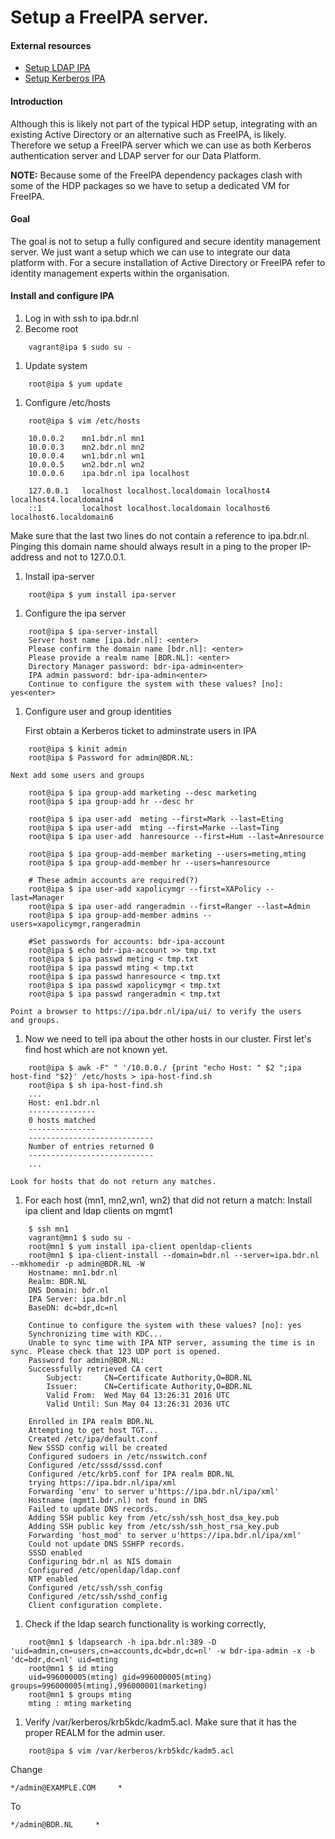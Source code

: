 # Setup a FreeIPA server.

#### External resources

* [Setup LDAP IPA](https://github.com/abajwa-hw/security-workshops/blob/master/Setup-LDAP-IPA.md)
* [Setup Kerberos IPA](https://github.com/abajwa-hw/security-workshops/blob/master/Setup-kerberos-IPA-23.md)

#### Introduction

Although this is likely not part of the typical HDP setup, integrating with an
existing Active Directory or an alternative such as FreeIPA, is likely. Therefore
we setup a FreeIPA server which we can use as both Kerberos authentication server
and LDAP server for our Data Platform.

**NOTE:** Because some of the FreeIPA dependency packages clash with some
of the HDP packages so we have to setup a dedicated VM for FreeIPA.

#### Goal

The goal is not to setup a fully configured and secure identity
management server. We just want a setup which we can use to integrate our data
platform with. For a secure installation of Active Directory or FreeIPA refer to
identity management experts within the organisation.

#### Install and configure IPA

1. Log in with ssh to ipa.bdr.nl
1. Become root
```
    vagrant@ipa $ sudo su -
```
1. Update system
```
    root@ipa $ yum update
```
1. Configure /etc/hosts
```
    root@ipa $ vim /etc/hosts
```
```
    10.0.0.2    mn1.bdr.nl mn1
    10.0.0.3    mn2.bdr.nl mn2
    10.0.0.4    wn1.bdr.nl wn1
    10.0.0.5    wn2.bdr.nl wn2 
    10.0.0.6    ipa.bdr.nl ipa localhost

    127.0.0.1   localhost localhost.localdomain localhost4 localhost4.localdomain4
    ::1         localhost localhost.localdomain localhost6 localhost6.localdomain6
```
Make sure that the last two lines do not contain a reference to ipa.bdr.nl. Pinging
this domain name should always result in a ping to the proper IP-address and not
to 127.0.0.1.
1. Install ipa-server
```
    root@ipa $ yum install ipa-server
```
1. Configure the ipa server
```
    root@ipa $ ipa-server-install
    Server host name [ipa.bdr.nl]: <enter>
    Please confirm the domain name [bdr.nl]: <enter>
    Please provide a realm name [BDR.NL]: <enter>
    Directory Manager password: bdr-ipa-admin<enter>
    IPA admin password: bdr-ipa-admin<enter>
    Continue to configure the system with these values? [no]: yes<enter>
```
1. Configure user and group identities

    First obtain a Kerberos ticket to adminstrate users in IPA
```
    root@ipa $ kinit admin
    root@ipa $ Password for admin@BDR.NL:
```
    Next add some users and groups
```
    root@ipa $ ipa group-add marketing --desc marketing
    root@ipa $ ipa group-add hr --desc hr

    root@ipa $ ipa user-add  meting --first=Mark --last=Eting
    root@ipa $ ipa user-add  mting --first=Marke --last=Ting
    root@ipa $ ipa user-add  hanresource --first=Hum --last=Anresource

    root@ipa $ ipa group-add-member marketing --users=meting,mting
    root@ipa $ ipa group-add-member hr --users=hanresource

    # These admin accounts are required(?)
    root@ipa $ ipa user-add xapolicymgr --first=XAPolicy --last=Manager
    root@ipa $ ipa user-add rangeradmin --first=Ranger --last=Admin
    root@ipa $ ipa group-add-member admins --users=xapolicymgr,rangeradmin

    #Set passwords for accounts: bdr-ipa-account
    root@ipa $ echo bdr-ipa-account >> tmp.txt
    root@ipa $ ipa passwd meting < tmp.txt
    root@ipa $ ipa passwd mting < tmp.txt
    root@ipa $ ipa passwd hanresource < tmp.txt
    root@ipa $ ipa passwd xapolicymgr < tmp.txt
    root@ipa $ ipa passwd rangeradmin < tmp.txt
```

    Point a browser to https://ipa.bdr.nl/ipa/ui/ to verify the users
    and groups.

1. Now we need to tell ipa about the other hosts in our cluster. First let's find
   host which are not known yet.
```
    root@ipa $ awk -F" " '/10.0.0./ {print "echo Host: " $2 ";ipa host-find "$2}' /etc/hosts > ipa-host-find.sh
    root@ipa $ sh ipa-host-find.sh
    ...
    Host: en1.bdr.nl
    ---------------
    0 hosts matched
    ---------------
    ----------------------------
    Number of entries returned 0
    ----------------------------
    ...
```
    Look for hosts that do not return any matches.

1. For each host (mn1, mn2,wn1, wn2) that did not return a match: Install ipa
   client and ldap clients on mgmt1
```
    $ ssh mn1
    vagrant@mn1 $ sudo su -
    root@mn1 $ yum install ipa-client openldap-clients
    root@mn1 $ ipa-client-install --domain=bdr.nl --server=ipa.bdr.nl --mkhomedir -p admin@BDR.NL -W
    Hostname: mn1.bdr.nl
    Realm: BDR.NL
    DNS Domain: bdr.nl
    IPA Server: ipa.bdr.nl
    BaseDN: dc=bdr,dc=nl

    Continue to configure the system with these values? [no]: yes
    Synchronizing time with KDC...
    Unable to sync time with IPA NTP server, assuming the time is in sync. Please check that 123 UDP port is opened.
    Password for admin@BDR.NL:
    Successfully retrieved CA cert
        Subject:     CN=Certificate Authority,O=BDR.NL
        Issuer:      CN=Certificate Authority,O=BDR.NL
        Valid From:  Wed May 04 13:26:31 2016 UTC
        Valid Until: Sun May 04 13:26:31 2036 UTC

    Enrolled in IPA realm BDR.NL
    Attempting to get host TGT...
    Created /etc/ipa/default.conf
    New SSSD config will be created
    Configured sudoers in /etc/nsswitch.conf
    Configured /etc/sssd/sssd.conf
    Configured /etc/krb5.conf for IPA realm BDR.NL
    trying https://ipa.bdr.nl/ipa/xml
    Forwarding 'env' to server u'https://ipa.bdr.nl/ipa/xml'
    Hostname (mgmt1.bdr.nl) not found in DNS
    Failed to update DNS records.
    Adding SSH public key from /etc/ssh/ssh_host_dsa_key.pub
    Adding SSH public key from /etc/ssh/ssh_host_rsa_key.pub
    Forwarding 'host_mod' to server u'https://ipa.bdr.nl/ipa/xml'
    Could not update DNS SSHFP records.
    SSSD enabled
    Configuring bdr.nl as NIS domain
    Configured /etc/openldap/ldap.conf
    NTP enabled
    Configured /etc/ssh/ssh_config
    Configured /etc/ssh/sshd_config
    Client configuration complete.
```

1. Check if the ldap search functionality is working correctly,
```
    root@mn1 $ ldapsearch -h ipa.bdr.nl:389 -D 'uid=admin,cn=users,cn=accounts,dc=bdr,dc=nl' -w bdr-ipa-admin -x -b 'dc=bdr,dc=nl' uid=mting
    root@mn1 $ id mting
    uid=996000005(mting) gid=996000005(mting) groups=996000005(mting),996000001(marketing)
    root@mn1 $ groups mting
    mting : mting marketing
```

1. Verify /var/kerberos/krb5kdc/kadm5.acl. Make sure that it has the proper
   REALM for the admin user.
```
    root@ipa $ vim /var/kerberos/krb5kdc/kadm5.acl
```
Change
```
*/admin@EXAMPLE.COM     *
```
To
```
*/admin@BDR.NL     *
```

